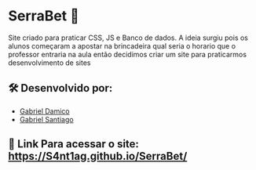 # SerraBet 🎲

Site criado para praticar CSS, JS e Banco de dados.
A ideia surgiu pois os alunos começaram a apostar na brincadeira qual seria o horario que o professor entraria na aula então decidimos criar um site para praticarmos desenvolvimento de sites

## 🛠 Desenvolvido por:

<ul>
<li> <a href="https://github.com/Arawns1">Gabriel Damico</a></li>
<li> <a href="https://github.com/S4nt1ag/">Gabriel Santiago</a></li>
</ul>

## 🔗 Link Para acessar o site: https://S4nt1ag.github.io/SerraBet/
